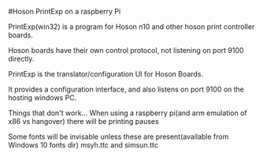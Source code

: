 #Hoson PrintExp on a raspberry Pi

PrintExp(win32) is a program for Hoson n10 and other hoson print controller boards.

Hoson boards have their own control protocol, not listening on port 9100 directly.

PrintExp is the translator/configuration UI for Hoson Boards.

It provides a configuration interface, and also listens on port 9100 on the hosting windows PC.


Things that don't work...
When using a raspberry pi(and arm emulation of x86 vs hangover) there will be printing pauses

Some fonts will be invisable unless these are present(available from Windows 10 fonts dir)
msyh.ttc and simsun.ttc
